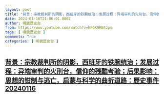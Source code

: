 ```yaml
---
layout: post
title: "背景：宗教裁判所的阴影，西班牙的铁腕统治；发展过程：异端审判的火刑台，信仰的残酷考验；后果影响：思想的钳制与逃亡，启蒙与科学的曲折道路：歷史事件20240116"
date: 2024-01-16T21:06:01.000Z
author: 明鏡歷史台
from: https://www.youtube.com/watch?v=hF6K9RN4Jps
tags: [ 明鏡歷史台 ]
comments: True
categories: [ 明鏡歷史台 ]
---
```

<!--1705439161000-->
[背景：宗教裁判所的阴影，西班牙的铁腕统治；发展过程：异端审判的火刑台，信仰的残酷考验；后果影响：思想的钳制与逃亡，启蒙与科学的曲折道路：歷史事件20240116](https://www.youtube.com/watch?v=hF6K9RN4Jps)
------

<div>

</div>
